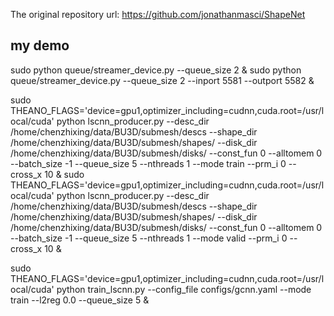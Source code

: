 The original repository url: https://github.com/jonathanmasci/ShapeNet

## my demo

sudo python queue/streamer_device.py --queue_size 2 &
sudo python queue/streamer_device.py --queue_size 2 --inport 5581 --outport 5582 &

sudo THEANO_FLAGS='device=gpu1,optimizer_including=cudnn,cuda.root=/usr/local/cuda' python lscnn_producer.py --desc_dir /home/chenzhixing/data/BU3D/submesh/descs --shape_dir /home/chenzhixing/data/BU3D/submesh/shapes/ --disk_dir /home/chenzhixing/data/BU3D/submesh/disks/ --const_fun 0 --alltomem 0 --batch_size -1 --queue_size 5 --nthreads 1 --mode train --prm_i 0 --cross_x 10 &
sudo THEANO_FLAGS='device=gpu1,optimizer_including=cudnn,cuda.root=/usr/local/cuda' python lscnn_producer.py --desc_dir /home/chenzhixing/data/BU3D/submesh/descs --shape_dir /home/chenzhixing/data/BU3D/submesh/shapes/ --disk_dir /home/chenzhixing/data/BU3D/submesh/disks/ --const_fun 0 --alltomem 0 --batch_size -1 --queue_size 5 --nthreads 1 --mode valid --prm_i 0 --cross_x 10 &

sudo THEANO_FLAGS='device=gpu1,optimizer_including=cudnn,cuda.root=/usr/local/cuda' python train_lscnn.py --config_file configs/gcnn.yaml --mode train --l2reg 0.0 --queue_size 5 &
